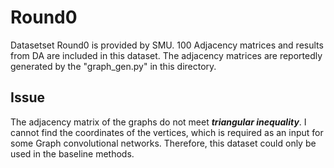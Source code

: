 # Round0

Datasetset Round0 is provided by SMU. 100 Adjacency matrices and results from DA are included in this dataset. The adjacency matrices are reportedly generated by the "graph_gen.py" in this directory.

## Issue

The adjacency matrix of the graphs do not meet ***triangular inequality***. I cannot find the coordinates of the vertices, which is required as an input for some Graph convolutional networks. Therefore, this dataset could only be used in the baseline methods.